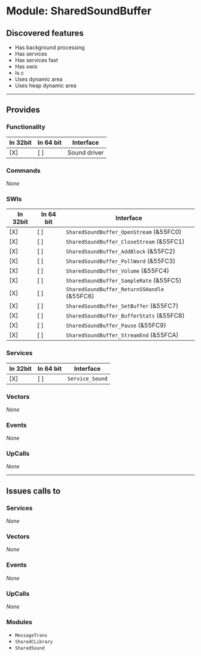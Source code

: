# Module: SharedSoundBuffer

## Discovered features


* Has background processing
* Has services
* Has services fast
* Has swis
* Is c
* Uses dynamic area
* Uses heap dynamic area

---

## Provides

### Functionality

| In 32bit | In 64 bit | Interface |
|----------|-----------|-----------|
| [X]      | [ ]       | Sound driver |

### Commands


*None*


### SWIs


| In 32bit | In 64 bit | Interface |
|----------|-----------|-----------|
| [X]      | [ ]       | `SharedSoundBuffer_OpenStream` (&55FC0) |
| [X]      | [ ]       | `SharedSoundBuffer_CloseStream` (&55FC1) |
| [X]      | [ ]       | `SharedSoundBuffer_AddBlock` (&55FC2) |
| [X]      | [ ]       | `SharedSoundBuffer_PollWord` (&55FC3) |
| [X]      | [ ]       | `SharedSoundBuffer_Volume` (&55FC4) |
| [X]      | [ ]       | `SharedSoundBuffer_SampleRate` (&55FC5) |
| [X]      | [ ]       | `SharedSoundBuffer_ReturnSSHandle` (&55FC6) |
| [X]      | [ ]       | `SharedSoundBuffer_SetBuffer` (&55FC7) |
| [X]      | [ ]       | `SharedSoundBuffer_BufferStats` (&55FC8) |
| [X]      | [ ]       | `SharedSoundBuffer_Pause` (&55FC9) |
| [X]      | [ ]       | `SharedSoundBuffer_StreamEnd` (&55FCA) |


### Services


| In 32bit | In 64 bit | Interface |
|----------|-----------|-----------|
| [X]      | [ ]       | `Service_Sound` |


### Vectors


*None*


### Events


*None*


### UpCalls


*None*


---

## Issues calls to

### Services


*None*


### Vectors


*None*


### Events


*None*


### UpCalls


*None*


### Modules


* `MessageTrans`
* `SharedCLibrary`
* `SharedSound`


